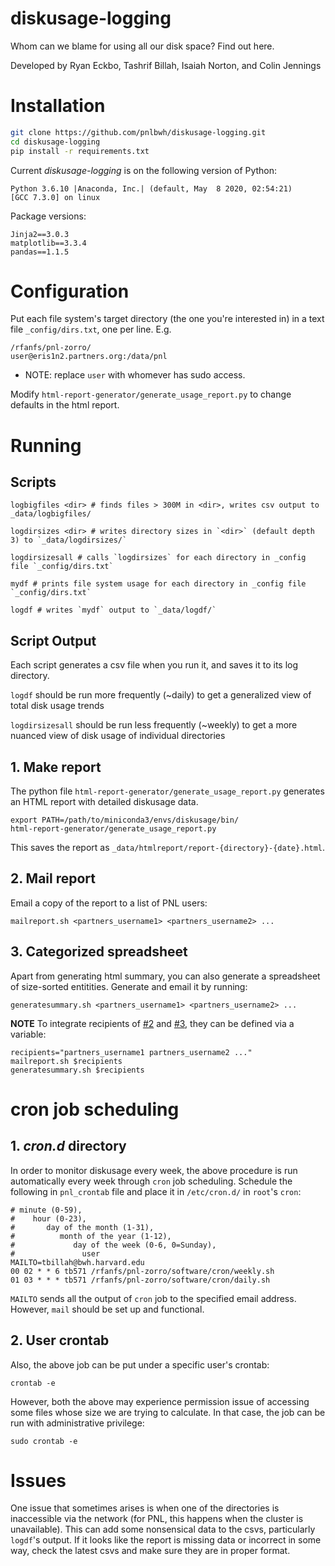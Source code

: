 # diskusage-logging

Whom can we blame for using all our disk space?  Find out here.

Developed by Ryan Eckbo, Tashrif Billah, Isaiah Norton, and Colin Jennings


# Installation

```bash
git clone https://github.com/pnlbwh/diskusage-logging.git
cd diskusage-logging
pip install -r requirements.txt
```

Current *diskusage-logging* is on the following version of Python:

    Python 3.6.10 |Anaconda, Inc.| (default, May  8 2020, 02:54:21)
    [GCC 7.3.0] on linux

Package versions:

    Jinja2==3.0.3
    matplotlib==3.3.4
    pandas==1.1.5


# Configuration

Put each file system's target directory (the one you're interested in) in a
text file `_config/dirs.txt`, one per line. E.g.

    /rfanfs/pnl-zorro/
    user@eris1n2.partners.org:/data/pnl

* NOTE: replace `user` with whomever has sudo access.

Modify `html-report-generator/generate_usage_report.py` to change defaults in the html report.

# Running

## Scripts

    logbigfiles <dir> # finds files > 300M in <dir>, writes csv output to _data/logbigfiles/

    logdirsizes <dir> # writes directory sizes in `<dir>` (default depth 3) to `_data/logdirsizes/`

    logdirsizesall # calls `logdirsizes` for each directory in _config file `_config/dirs.txt`

    mydf # prints file system usage for each directory in _config file `_config/dirs.txt`

    logdf # writes `mydf` output to `_data/logdf/`

## Script Output

Each script generates a csv file when you run it, and saves it to its log directory.

`logdf` should be run more frequently (~daily) to get a generalized view of total disk usage trends

`logdirsizesall` should be run less frequently (~weekly) to get a more nuanced view of disk usage of individual directories

## 1. Make report

The python file `html-report-generator/generate_usage_report.py` generates an HTML report with detailed diskusage data.

    export PATH=/path/to/miniconda3/envs/diskusage/bin/
    html-report-generator/generate_usage_report.py

This saves the report as `_data/htmlreport/report-{directory}-{date}.html`.

## 2. Mail report

Email a copy of the report to a list of PNL users:

    mailreport.sh <partners_username1> <partners_username2> ...

## 3. Categorized spreadsheet

Apart from generating html summary, you can also generate a spreadsheet of size-sorted entitities.
Generate and email it by running:

    generatesummary.sh <partners_username1> <partners_username2> ...

**NOTE** To integrate recipients of [#2](#2-mail-report) and [#3](#3-categorized-spreadsheet), they can be defined via a variable:

    recipients="partners_username1 partners_username2 ..."
    mailreport.sh $recipients
    generatesummary.sh $recipients


# cron job scheduling

## 1. *cron.d* directory

In order to monitor diskusage every week, the above procedure is run automatically
every week through `cron` job scheduling. Schedule the following in `pnl_crontab` file
and place it in `/etc/cron.d/` in `root`'s `cron`:

    # minute (0-59),
    #    hour (0-23),
    #       day of the month (1-31),
    #          month of the year (1-12),
    #             day of the week (0-6, 0=Sunday),
    #               user
    MAILTO=tbillah@bwh.harvard.edu
    00 02 * * 6 tb571 /rfanfs/pnl-zorro/software/cron/weekly.sh
    01 03 * * * tb571 /rfanfs/pnl-zorro/software/cron/daily.sh

`MAILTO` sends all the output of `cron` job to the specified email address. However, `mail` should be
set up and functional.

## 2. User crontab

Also, the above job can be put under a specific user's crontab:

    crontab -e

However, both the above may experience permission issue of accessing some files
whose size we are trying to calculate. In that case, the job can be run with
administrative privilege:

    sudo crontab -e


# Issues

One issue that sometimes arises is when one of the directories is inaccessible via the
network (for PNL, this happens when the cluster is unavailable). This can add some
nonsensical data to the csvs, particularly `logdf`'s output.  If it looks like the
report is missing data or incorrect in some way, check the latest csvs and make sure
they are in proper format.
